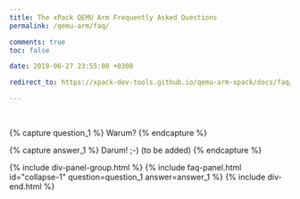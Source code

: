 ```yaml
---
title: The xPack QEMU Arm Frequently Asked Questions
permalink: /qemu-arm/faq/

comments: true
toc: false

date: 2019-06-27 23:55:00 +0300

redirect_to: https://xpack-dev-tools.github.io/qemu-arm-xpack/docs/faq/

---
```


<br/>

{% capture question_1 %}
Warum?
{% endcapture %}

{% capture answer_1 %}
Darum! ;-) (to be added)
{% endcapture %}

{% include div-panel-group.html %}
{% include faq-panel.html id="collapse-1" question=question_1 answer=answer_1 %}
{% include div-end.html %}
